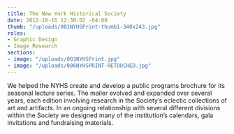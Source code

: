 ```yaml
---
title: The New York Historical Society
date: 2012-10-16 12:38:02 -04:00
thumb: "/uploads/001NYHSPrint-thumb1-340x243.jpg"
roles:
- Graphic Design
- Image Research
sections:
- image: "/uploads/003NYHSPrint.jpg"
- image: "/uploads/006NYHSPRINT-RETOUCHED.jpg"
---
```


We helped the NYHS create and develop a public programs brochure for its seasonal lecture series. The mailer evolved and expanded over several years, each edition involving research in the Society’s eclectic collections of art and artifacts. In an ongoing relationship with several different divisions within the Society we designed many of the institution’s calendars, gala invitations and fundraising materials.
